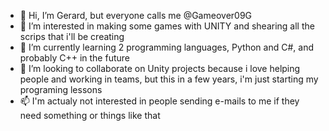 - 👋 Hi, I’m Gerard, but everyone calls me @Gameover09G
- 👀 I’m interested in making some games with UNITY and shearing all the scrips that i'll be creating
- 🌱 I’m currently learning 2 programming languages, Python and C#, and probably C++ in the future
- 💞️ I’m looking to collaborate on Unity projects because i love helping people and working in teams, but this in a few years, i'm just starting my programing lessons
- 📫 I'm actualy not interested in people sending e-mails to me if they need something or things like that

<!---
Gameover09G/Gameover09G is a ✨ special ✨ repository because its `README.md` (this file) appears on your GitHub profile.
You can click the Preview link to take a look at your changes.
--->
